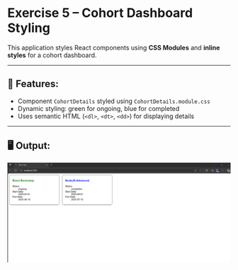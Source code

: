 # Exercise 5 – Cohort Dashboard Styling

This application styles React components using **CSS Modules** and **inline styles** for a cohort dashboard.

---

## 🔹 Features:
- Component `CohortDetails` styled using `CohortDetails.module.css`
- Dynamic styling: green for ongoing, blue for completed
- Uses semantic HTML (`<dl>`, `<dt>`, `<dd>`) for displaying details

---

## 🖥️ Output:
![output](Output/output.png)
